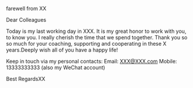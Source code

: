farewell from XX

Dear Colleagues

Today is my last working day in XXX. It is my great honor to work with you, to know you. I really cherish the time that we spend together.  Thank you so so much for your coaching, supporting and cooperating in these X years.Deeply wish all of you have a happy life!

Keep in touch via my personal contacts:
Email: XXX@XXX.com
Mobile: 13333333333 (also my WeChat account)

Best RegardsXX
